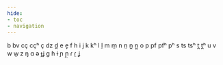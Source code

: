 ```yaml
---
hide:
- toc
- navigation
---
```

b
bv
cç
cçʰ
ç
dz
d̪
e
e̞
f
h
i
j
k
kʰ
l
l̤
m
m̤
n
n̤
n̪
n̪̤
o
p
pf
pfʰ
pʰ
s
ts
tsʰ
t̪
t̪ʰ
u
v
w
w̤
z
ŋ
ɑ
ə
ɟʝ
ɡ
ɦ
ɨ
ɲ
ɲ̤
ɾ
ɾ̤
ʝ
